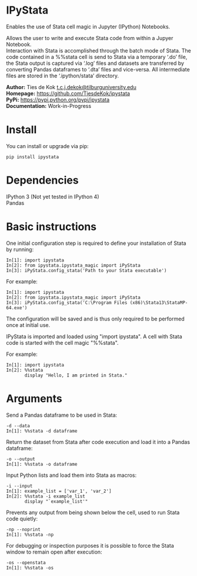 # IPyStata

Enables the use of Stata cell magic in Jupyter (IPython) Notebooks.

Allows the user to write and execute Stata code from within a Jupyer Notebook.  
Interaction with Stata is accomplished through the batch mode of Stata. The code contained in a %%stata cell is send to Stata via a temporary ‘.do’ file, the Stata output is captured via ‘.log’ files and datasets are transferred by converting Pandas dataframes to ‘.dta’ files and vice-versa. All intermediate files are stored in the ‘.ipython/stata’ directory. 


**Author:**   Ties de Kok <t.c.j.dekok@tilburguniversity.edu>  
**Homepage:**    https://github.com/TiesdeKok/ipystata  
**PyPi:** https://pypi.python.org/pypi/ipystata  
**Documentation:** Work-in-Progress  

Install
=======

You can install or upgrade via pip:  

    pip install ipystata
    
Dependencies
============

IPython 3 (Not yet tested in IPython 4)  
Pandas                                   


Basic instructions
==================

One initial configuration step is required to define your installation of Stata by running:  

    In[1]: import ipystata
    In[2]: from ipystata.ipystata_magic import iPyStata  
    In[3]: iPyStata.config_stata('Path to your Stata executable')  
  
For example:

    In[1]: import ipystata  
    In[2]: from ipystata.ipystata_magic import iPyStata  
    In[3]: iPyStata.config_stata('C:\Program Files (x86)\Stata13\StataMP-64.exe')  
  
The configuration will be saved and is thus only required to be performed once at initial use. 

IPyStata is imported and loaded using "import ipystata". A cell with Stata code is started with the cell magic "%%stata". 

For example:

    In[1]: import ipystata  
    In[2]: %%stata  
           display "Hello, I am printed in Stata."  
         

Arguments
==========

Send a Pandas dataframe to be used in Stata:  

    -d --data  
    In[1]: %%stata -d dataframe  
  
Return the dataset from Stata after code execution and load it into a Pandas dataframe:  

    -o --output  
    In[1]: %%stata -o dataframe  
  
Input Python lists and load them into Stata as macros:  

    -i --input  
    In[1]: example_list = ['var_1', 'var_2']  
    In[2]: %%stata -i example_list  
           display "`example_list'"

Prevents any output from being shown below the cell, used to run Stata code quietly:  

    -np --noprint  
    In[1]: %%stata -np  

For debugging or inspection purposes it is possible to force the Stata window to remain open after execution:

    -os --openstata  
    In[1]: %%stata -os  
